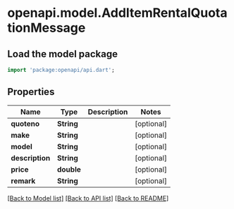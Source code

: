 # openapi.model.AddItemRentalQuotationMessage

## Load the model package
```dart
import 'package:openapi/api.dart';
```

## Properties
Name | Type | Description | Notes
------------ | ------------- | ------------- | -------------
**quoteno** | **String** |  | [optional] 
**make** | **String** |  | [optional] 
**model** | **String** |  | [optional] 
**description** | **String** |  | [optional] 
**price** | **double** |  | [optional] 
**remark** | **String** |  | [optional] 

[[Back to Model list]](../README.md#documentation-for-models) [[Back to API list]](../README.md#documentation-for-api-endpoints) [[Back to README]](../README.md)


